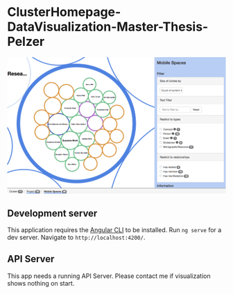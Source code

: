 # ClusterHomepage-DataVisualization-Master-Thesis-Pelzer

![Bild](https://raw.githubusercontent.com/pelzerim/ClusterHomepage-DataVisualization-Master-Thesis-Pelzer/master/DataVisZoomInstanz.png)

## Development server
This application requires the [Angular CLI](https://github.com/angular/angular-cli) to be installed.
Run `ng serve` for a dev server. Navigate to `http://localhost:4200/`. 

## API Server
This app needs a running API Server. Please contact me if visualization shows nothing on start.
